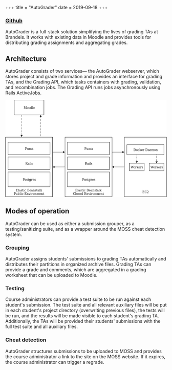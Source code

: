 +++
title = "AutoGrader"
date = 2019-09-18
+++

### [Github](https://github.com/capstone-auto-grader)

AutoGrader is a full-stack solution simplifying the lives of grading TAs at Brandeis. It works with existing data in Moodle and provides tools for distributing grading assignments and aggregating grades. 

## Architecture

AutoGrader consists of two services— the AutoGrader webserver, which stores project and grade information and provides an interface for grading TAs, and the Grading API, which tasks containers with grading, validation, and recombination jobs. The Grading API runs jobs asynchronously using Rails ActiveJobs. 

![Autograder Architecture Diagram](/images/autograder.png)

## Modes of operation

AutoGrader can be used as either a submission grouper, as a testing/sanitizing suite, and as a wrapper around the MOSS cheat detection system.

### Grouping

AutoGrader assigns students' submissions to grading TAs automatically and distributes their partitions in organized archive files. Grading TAs can provide a grade and comments, which are aggregated in a grading worksheet that can be uploaded to Moodle. 

### Testing

Course administrators can provide a test suite to be run against each student's submission. The test suite and all relevant auxiliary files will be put in each student's project directory (overwriting previous files), the tests will be run, and the results will be made visible to each student's grading TA. Additionally, the TAs will be provided their students' submissions with the full test suite and all auxiliary files.

### Cheat detection

AutoGrader structures submissions to be uploaded to MOSS and provides the course administrator a link to the site on the MOSS website. If it expires, the course administrator can trigger a regrade. 